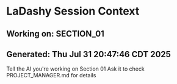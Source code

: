 # LaDashy Session Context
## Working on: SECTION_01
## Generated: Thu Jul 31 20:47:46 CDT 2025

Tell the AI you're working on Section 01
Ask it to check PROJECT_MANAGER.md for details
